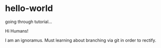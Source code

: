 # hello-world
going through tutorial...

Hi Humans!

I am an ignoramus.  Must learning about branching via git in order to rectify.


